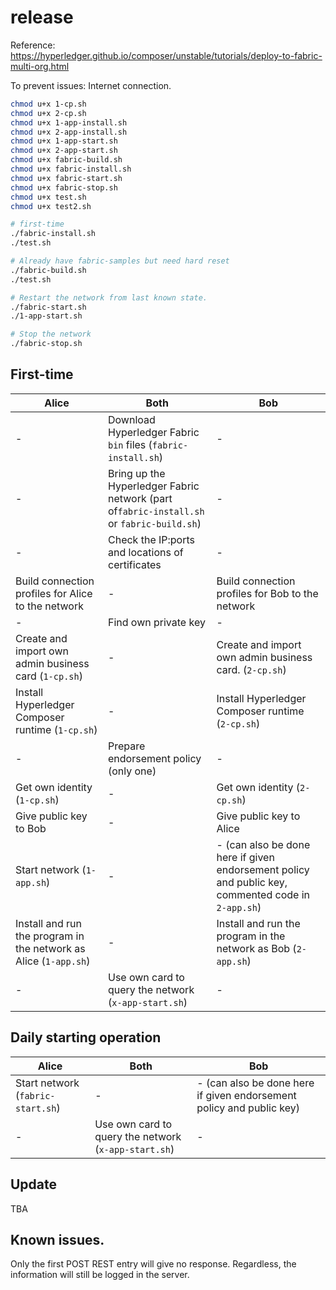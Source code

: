 # release

Reference: https://hyperledger.github.io/composer/unstable/tutorials/deploy-to-fabric-multi-org.html

To prevent issues: Internet connection.

```bash
chmod u+x 1-cp.sh
chmod u+x 2-cp.sh
chmod u+x 1-app-install.sh
chmod u+x 2-app-install.sh
chmod u+x 1-app-start.sh
chmod u+x 2-app-start.sh
chmod u+x fabric-build.sh
chmod u+x fabric-install.sh
chmod u+x fabric-start.sh
chmod u+x fabric-stop.sh
chmod u+x test.sh
chmod u+x test2.sh

# first-time
./fabric-install.sh
./test.sh

# Already have fabric-samples but need hard reset
./fabric-build.sh
./test.sh

# Restart the network from last known state.
./fabric-start.sh
./1-app-start.sh

# Stop the network
./fabric-stop.sh
```

## First-time

Alice|Both|Bob
---|---|---
-|Download Hyperledger Fabric `bin` files (`fabric-install.sh`)|-
-|Bring up the Hyperledger Fabric network (part of`fabric-install.sh` or `fabric-build.sh`)|-
-|Check the IP:ports and locations of certificates|-
Build connection profiles for Alice to the network|-|Build connection profiles for Bob to the network
-|Find own private key|-
Create and import own admin business card (`1-cp.sh`)|-|Create and import own admin business card. (`2-cp.sh`)
Install Hyperledger Composer runtime (`1-cp.sh`)|-|Install Hyperledger Composer runtime (`2-cp.sh`)
-|Prepare endorsement policy (only one)|-
Get own identity (`1-cp.sh`)|-|Get own identity (`2-cp.sh`)
Give public key to Bob|-|Give public key to Alice
Start network (`1-app.sh`)|-|- (can also be done here if given endorsement policy and public key, commented code in `2-app.sh`)
Install and run the program in the network as Alice (`1-app.sh`)|-| Install and run the program in the network as Bob (`2-app.sh`)
-|Use own card to query the network (`x-app-start.sh`)|-

## Daily starting operation

Alice|Both|Bob
---|---|---
Start network (`fabric-start.sh`)|-|- (can also be done here if given endorsement policy and public key)
-|Use own card to query the network (`x-app-start.sh`)|-

## Update

TBA

## Known issues.

Only the first POST REST entry will give no response. Regardless, the information will still be logged in the server.
